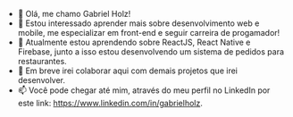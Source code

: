- 👋 Olá, me chamo Gabriel Holz!
- 👀 Estou interessado aprender mais sobre desenvolvimento web e mobile, me especializar em front-end e seguir carreira de progamador!
- 🌱 Atualmente estou aprendendo sobre ReactJS, React Native e Firebase, junto a isso estou desenvolvendo um sistema de pedidos para restaurantes.
- 💞️ Em breve irei colaborar aqui com demais projetos que irei desenvolver.
- 📫 Você pode chegar até mim, através do meu perfil no LinkedIn por este link: https://www.linkedin.com/in/gabrielholz.
